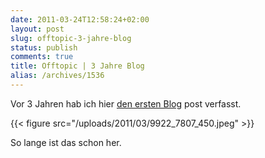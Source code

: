 ```yaml
---
date: 2011-03-24T12:58:24+02:00
layout: post
slug: offtopic-3-jahre-blog
status: publish
comments: true
title: Offtopic | 3 Jahre Blog
alias: /archives/1536
---
```


Vor 3 Jahren hab ich hier [den ersten Blog](/archives/421) post verfasst.

{{< figure src="/uploads/2011/03/9922_7807_450.jpeg" >}}

So lange ist das schon her.
